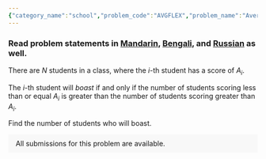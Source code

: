 ```yaml
---
{"category_name":"school","problem_code":"AVGFLEX","problem_name":"Average Flex","problemComponents":{"constraints":"- $1 \\leq T \\leq 1000$\n- $1 \\leq N \\leq 100$\n- $0 \\leq A_i \\leq 100$\n","constraintsState":true,"subtasks":"- 30 points : $1 \\leq R \\leq 10000$\n- 70 points : $1 \\leq R \\leq 10^9$\n","subtasksState":false,"inputFormat":"- The first line contains $T$ - the number of test cases. Then the test cases follow.\n- The first line of each test case contains a single integer $N$ - the number of students.\n- The second line of each test case contains $N$ integers $A_1, A_2, \\dots, A_N$ - the scores of the students.\n","inputFormatState":true,"outputFormat":"For each test case, output in a single line the number of students who will boast.\n","outputFormatState":true,"sampleTestCases":{"0":{"id":1,"input":"3\n3\n100 100 100\n3\n2 1 3\n4\n30 1 30 30\n","output":"3\n2\n3\n","explanation":"- **Test case $1$:** All three students got the highest score. So all three of them will boast.\n- **Test case $2$:** Only the student with score $1$ will not be able to boast. \n- **Test case $3$:** Only the student with score $1$ will not be able to boast.","isDeleted":false}}},"video_editorial_url":"https://youtu.be/C1hq9s1UppE","languages_supported":{"0":"CPP14","1":"C","2":"JAVA","3":"PYTH 3.6","4":"CPP17","5":"PYTH","6":"PYP3","7":"CS2","8":"ADA","9":"PYPY","10":"TEXT","11":"PAS fpc","12":"NODEJS","13":"RUBY","14":"PHP","15":"GO","16":"HASK","17":"TCL","18":"PERL","19":"SCALA","20":"LUA","21":"kotlin","22":"BASH","23":"JS","24":"LISP sbcl","25":"rust","26":"PAS gpc","27":"BF","28":"CLOJ","29":"R","30":"D","31":"CAML","32":"FORT","33":"ASM","34":"swift","35":"FS","36":"WSPC","37":"LISP clisp","38":"SQL","39":"SCM guile","40":"PERL6","41":"ERL","42":"CLPS","43":"ICK","44":"NICE","45":"PRLG","46":"ICON","47":"COB","48":"SCM chicken","49":"PIKE","50":"SCM qobi","51":"ST","52":"SQLQ","53":"NEM"},"max_timelimit":0.5,"source_sizelimit":50000,"problem_author":"jeevanjyot","problem_tester":"","date_added":"20-10-2021","tags":{"0":"cakewalk","1":"cook134","2":"jeevanjyot","3":"sorting"},"problem_difficulty_level":"Unavailable","best_tag":"","editorial_url":"https://discuss.codechef.com/problems/AVGFLEX","time":{"view_start_date":1635100202,"submit_start_date":1635100202,"visible_start_date":1635100202,"end_date":1735669800},"is_direct_submittable":false,"problemDiscussURL":"https://discuss.codechef.com/search?q=AVGFLEX","is_proctored":false,"visitedContests":{},"layout":"problem"}
---
```

### Read problem statements in [Mandarin](https://www.codechef.com/download/translated/COOK134/mandarin/AVGFLEX.pdf), [Bengali](https://www.codechef.com/download/translated/COOK134/bengali/AVGFLEX.pdf), and [Russian](https://www.codechef.com/download/translated/COOK134/russian/AVGFLEX.pdf) as well.

There are $N$ students in a class, where the $i$-th student has a score of $A_i$.

The $i$-th student will *boast* if and only if the number of students scoring less than or equal $A_i$ is greater than the number of students scoring greater than $A_i$.

Find the number of students who will boast.
<aside style='background: #f8f8f8;padding: 10px 15px;'><div>All submissions for this problem are available.</div></aside>